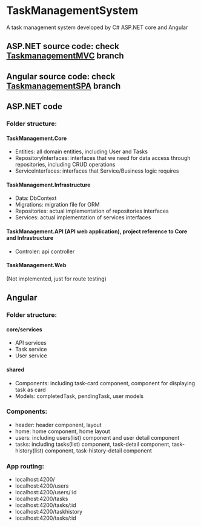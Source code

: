 # TaskManagementSystem
A task management system developed by C# ASP.NET core and Angular

## ASP.NET source code: check [TaskmanagementMVC](TaskManagementMVC) branch
## Angular source code: check [TaskmanagementSPA](TaskManagementSPA) branch

## ASP.NET code

### Folder structure:
#### TaskManagement.Core
<ul>
  <li>Entities: all domain entities, including User and Tasks</li>
  <li>RepositoryInterfaces: interfaces that we need for data access through repositories, including CRUD operations</li>
  <li>ServiceInterfaces: interfaces that Service/Business logic requires</li>
 </ul>

#### TaskManagement.Infrastructure
<ul>
  <li>Data: DbContext</li>
  <li>Migrations: migration file for ORM</li>
  <li>Repositories: actual implementation of repositories interfaces</li>
  <li>Services: actual implementation of services interfaces</li>
</ul>

#### TaskManagement.API (API web application), project reference to <strong>Core and Infrastructure</strong>
<ul>
  <li>Controler: api controller</li>
</ul>

#### TaskManagement.Web
(Not implemented, just for route testing)

## Angular

### Folder structure:

#### core/services
<ul>
  <li>API services</li>
  <li>Task service</li>
  <li>User service</li>
</ul>

#### shared
<ul>
  <li>Components: including task-card component, component for displaying task as card</li>
  <li>Models: completedTask, pendingTask, user models</li>
</ul>

### Components:
<ul>
  <li>header: header component, layout</li>
  <li>home: home component, home layout</li>
  <li>users: including users(list) component and user detail component</li>
  <li>tasks: including tasks(list) component, task-detail component, task-history(list) component, task-history-detail component</li>
</ul>

### App routing:
<ul>
  <li>localhost:4200/</li>
  <li>localhost:4200/users</li>
  <li>localhost:4200/users/:id</li>
  <li>localhost:4200/tasks</li>
  <li>localhost:4200/tasks/:id</li>
  <li>localhost:4200/taskhistory</li>
  <li>localhost:4200/tasks/:id</li>
</ul>
